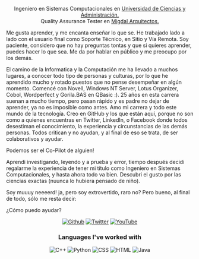 
<p align="center">
Ingeniero en Sistemas Computacionales en <a href="https://ucad.edu.mx/">Universidad de Ciencias y Administración.</a><br>
Quality Assurance Tester en <a href="https://www.migdal.com.mx/">Migdal Arquitectos.</a>

Me gusta aprender, y me encanta enseñar lo que se. He trabajado lado a lado con el usuario final como Soporte Técnico, en Sitio y Vía Remota. Soy paciente, considero que no hay preguntas tontas y que si quieres aprender, puedes hacer lo que sea. Me da por hablar en público y me preocupo por los demás. 

El camino de la Informatica y la Computación me ha llevado a muchos lugares, a conocer todo tipo de personas y culturas, por lo que he aprendido mucho y rotado puestos que no pense desempeñar en algún momento. Comencé con Novell, Windows NT Server, Lotus Organizer, Cobol, Wordperfect y Gorila.BAS en QBasic :). 25 años en esta carrera suenan a mucho tiempo, pero pasan rápido y es padre no dejar de aprender, ya no es imposible como antes. Amo mi carrera y todo este mundo de la tecnología. Creo en GitHub y los que están aquí, porque no son como a quienes encuentras en Twitter, LinkedIn, o Facebook donde todos desestiman el conocimiento, la experiencia y circunstancias de las demás personas. Todos critican y no ayudan, y al final de eso se trata, de ser colaborativos y ayudar. 

Podemos ser el Co-Pilot de alguien!

Aprendi investigando, leyendo y a prueba y error, tiempo después decidi regalarme la experiencia de tener mi título como Ingeniero en Sistemas Computacionales, y hasta ahora todo va bien. Descubri el gusto por las ciencias exactas (nuunca lo hubiera pensado de niño).

Soy muuuy neeeerd! ja, pero soy extrovertido, raro no?
Pero bueno, al final de todo, sólo me resta decir:

¿Cómo puedo ayudar?

</p>

<p align="center">
 <a href="https://github.com/IsmaelFloresUCAD"><img src="https://img.shields.io/badge/GitHub-100000?style=for-the-badge&logo=github&logoColor=white" alt="Github"></a>
  <a href="https://twitter.com/TcNobo"><img src="https://img.shields.io/badge/Twitter-1DA1F2?style=for-the-badge&logo=twitter&logoColor=white" alt="Twitter"></a>
  <a href="https://youtube.com/TroubleChute"><img src="https://img.shields.io/badge/YouTube-FF0000?style=for-the-badge&logo=youtube&logoColor=white" alt="YouTube"></a>
</p>

<h3 align="center">Languages I've worked with</h3>
<p align="center">
  <img src="https://img.shields.io/badge/C%2B%2B-00599C?style=for-the-badge&logo=c%2B%2B&logoColor=white" alt="C++">
  <img src="https://img.shields.io/badge/Python-3776AB?style=for-the-badge&logo=python&logoColor=white" alt="Python">
  <img src="https://img.shields.io/badge/CSS-239120?&style=for-the-badge&logo=css3&logoColor=white" alt="CSS">
  <img src="https://img.shields.io/badge/HTML5-E34F26?style=for-the-badge&logo=html5&logoColor=white" alt="HTML">
  <img src="https://img.shields.io/badge/Java-ED8B00?style=for-the-badge&logo=java&logoColor=white" alt="Java">
</p>
